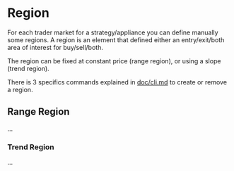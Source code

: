 # Region #

For each trader market for a strategy/appliance you can define manually some regions.
A region is an element that defined either an entry/exit/both area of interest for buy/sell/both.

The region can be fixed at constant price (range region), or using a slope (trend region).

There is 3 specifics commands explained in [doc/cli.md](/doc/cli.md) to create or remove a region.

## Range Region ###

...

### Trend Region ###

...
